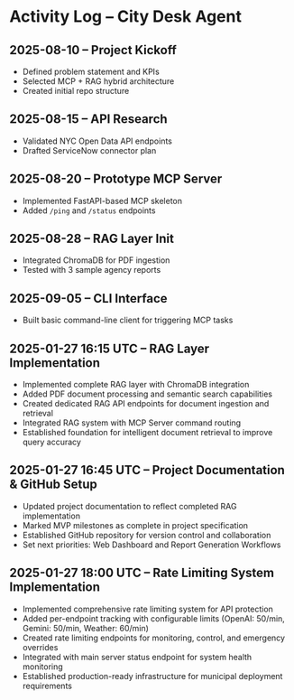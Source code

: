 # Activity Log – City Desk Agent

## 2025-08-10 – Project Kickoff

- Defined problem statement and KPIs
- Selected MCP + RAG hybrid architecture
- Created initial repo structure

## 2025-08-15 – API Research

- Validated NYC Open Data API endpoints
- Drafted ServiceNow connector plan

## 2025-08-20 – Prototype MCP Server

- Implemented FastAPI-based MCP skeleton
- Added `/ping` and `/status` endpoints

## 2025-08-28 – RAG Layer Init

- Integrated ChromaDB for PDF ingestion
- Tested with 3 sample agency reports

## 2025-09-05 – CLI Interface

- Built basic command-line client for triggering MCP tasks

## 2025-01-27 16:15 UTC – RAG Layer Implementation

- Implemented complete RAG layer with ChromaDB integration
- Added PDF document processing and semantic search capabilities
- Created dedicated RAG API endpoints for document ingestion and retrieval
- Integrated RAG system with MCP Server command routing
- Established foundation for intelligent document retrieval to improve query accuracy

## 2025-01-27 16:45 UTC – Project Documentation & GitHub Setup

- Updated project documentation to reflect completed RAG implementation
- Marked MVP milestones as complete in project specification
- Established GitHub repository for version control and collaboration
- Set next priorities: Web Dashboard and Report Generation Workflows

## 2025-01-27 18:00 UTC – Rate Limiting System Implementation

- Implemented comprehensive rate limiting system for API protection
- Added per-endpoint tracking with configurable limits (OpenAI: 50/min, Gemini: 50/min, Weather: 60/min)
- Created rate limiting endpoints for monitoring, control, and emergency overrides
- Integrated with main server status endpoint for system health monitoring
- Established production-ready infrastructure for municipal deployment requirements
